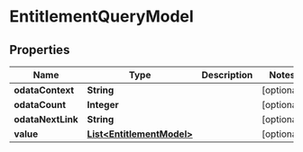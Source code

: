 

# EntitlementQueryModel


## Properties

| Name | Type | Description | Notes |
|------------ | ------------- | ------------- | -------------|
|**odataContext** | **String** |  |  [optional] |
|**odataCount** | **Integer** |  |  [optional] |
|**odataNextLink** | **String** |  |  [optional] |
|**value** | [**List&lt;EntitlementModel&gt;**](EntitlementModel.md) |  |  [optional] |



